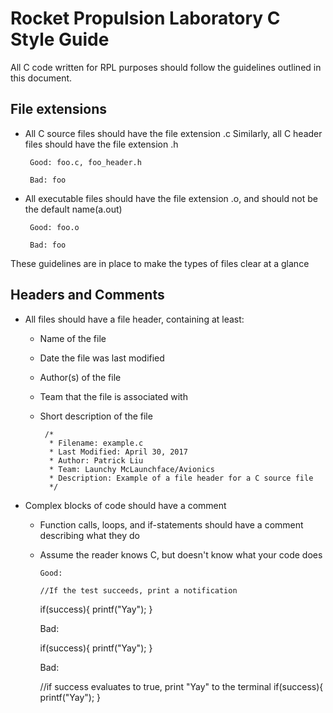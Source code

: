 Rocket Propulsion Laboratory C Style Guide
==========================================

All C code written for RPL purposes should follow the guidelines outlined
in this document.

File extensions
---------------

*  All C source files should have the file extension .c
   Similarly, all C header files should have the file extension .h

        Good: foo.c, foo_header.h

        Bad: foo

*  All executable files should have the file extension .o, and 
   should not be the default name(a.out) 

        Good: foo.o

        Bad: foo

These guidelines are in place to make the types of files clear at a glance

Headers and Comments
--------------------

*  All files should have a file header, containing at least:
   +   Name of the file
   +   Date the file was last modified
   +   Author(s) of the file
   +   Team that the file is associated with
   +   Short description of the file

            /*
             * Filename: example.c
             * Last Modified: April 30, 2017
             * Author: Patrick Liu
             * Team: Launchy McLaunchface/Avionics
             * Description: Example of a file header for a C source file
             */

* Complex blocks of code should have a comment 
   +   Function calls, loops, and if-statements should have a 
       comment describing what they do
   +   Assume the reader knows C, but doesn't know what your code does

           Good: 
           
           //If the test succeeds, print a notification
 	   if(success){
             printf("Yay");
	   }
           
	   Bad:
           
	   if(success){
             printf("Yay");
	   }
           
	   Bad: 
           
	   //if success evaluates to true, print "Yay" to the terminal
	   if(success){
             printf("Yay");
	   }
  
